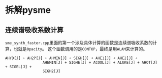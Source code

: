 # 拆解pysme

## 连续谱吸收系数计算

`sme_synth_faster.cpp`里面的第一个涉及具体计算的函数是连续谱吸收系数的计算，也就是`Opacity`。
这个函数调用的是`CONTOP`，最终是用`ALAM`来计算的。

```
AHYD[J] + AH2P[J] + AHMIN[J] + SIGH[J] + AHE1[J] + AHE2[J] +
                 AHEMIN[J] + SIGHE[J] + ACOOL[J] + ALUKE[J] + AHOT[J] + SIGEL[J] +
                 SIGH2[J]
```

